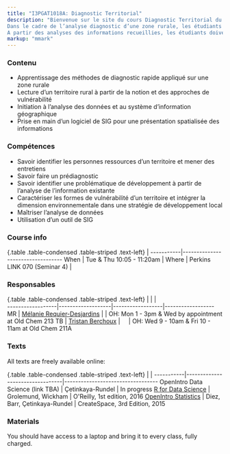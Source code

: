 ```yaml
---
title: "I3PGAT1018A: Diagnostic Territorial"
description: "Bienvenue sur le site du cours Diagnostic Territorial du CIHEAM-IAMM.
Dans le cadre de l’analyse diagnostic d’une zone rurale, les étudiants doivent se familiariser avec l’approche du pré diagnostic, étape indispensable à la réalisation d’une véritable analyse diagnostic. Sur un espace donné, les étudiants doivent analyser les différents documents existants (statistiques démographiques, agricoles, études antérieures, etc.). Lors d’un court séjour sur le terrain, les étudiants réalisent des entretiens avec des personnes ressources de la zone (maires, agents de développement, agriculteurs, etc.).
A partir des analyses des informations recueillies, les étudiants doivent identifier les différentes problématiques de développement répertoriées sur la zone, en termes de vulnérabilité et de capacité d’adaptation territoriales. Par ailleurs, les étudiants sont initiés à l’analyse des données (méthodes statistiques)."
markup: "mmark"
---
```


### Contenu
- Apprentissage des méthodes de diagnostic rapide appliqué sur une zone rurale
- Lecture d’un territoire rural à partir de la notion et des approches de vulnérabilité
- Initiation à l’analyse des données et au système d’information géographique
- Prise en main d’un logiciel de SIG pour une présentation spatialisée des informations

### Compétences
- Savoir identifier les personnes ressources d’un territoire et mener des entretiens
- Savoir faire un prédiagnostic
- Savoir identifier une problématique de développement à partir de l’analyse de l’information existante
- Caractériser les formes de vulnérabilité d’un territoire et intégrer la dimension environnementale dans une stratégie de développement local
- Maîtriser l’analyse de données
- Utilisation d’un outil de SIG


### Course info

{.table .table-condensed .table-striped .text-left}
 <span></span>     | <span></span>
-----------|----------------------------------
When       |  Tue & Thu 10:05 - 11:20am        |
Where      |  Perkins LINK 070 (Seminar 4)   |   

### Responsables
{.table .table-condensed .table-striped .text-left}
<span></span>     | <span></span>     | <span></span>    | <span></span>         
------------------|-------------------|------------------|------------------
MR                | [Mélanie Requier-Desjardins](https://www.researchgate.net/profile/Melanie_Requier-Desjardins) | <a href="mailto:requier@iamm.fr" title="email"><i class="fa fa-envelope"></i></a> | OH: Mon 1 - 3pm & Wed by appointment at Old Chem 213
TB                | [Tristan Berchoux](https://tristanberchoux.netlify.com) | <a href="mailto:berchoux@iamm.fr" title="email"><i class="fa fa-envelope"></i></a> &nbsp; <a href="https://github.com/tristanberchoux" title="GitHub"><i class="fa fa-github"></i></a> &nbsp; <a href="https://twitter.com/tristanberchoux" title="Twitter"><i class="fa fa-twitter"></i></a> | OH: Wed 9 - 10am & Fri 10 - 11am at Old Chem 211A

### Texts

All texts are freely available online:

{.table .table-condensed .table-striped .text-left}
 <span></span>     | <span></span> | <span></span>
-----------|---------------------------------|----------------------------------
OpenIntro Data Science (link TBA) | Çetinkaya-Rundel | In progress
[R for Data Science](http://r4ds.had.co.nz/) | Grolemund, Wickham | O'Reilly, 1st edition, 2016
[OpenIntro Statistics](https://www.openintro.org/stat/textbook.php?stat_book=os) | Diez, Barr, Çetinkaya-Rundel | CreateSpace, 3rd Edition, 2015

### Materials

You should have access to a laptop and bring it to every class, fully charged.
